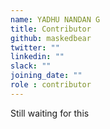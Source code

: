 ```yaml
---
name: YADHU NANDAN G
title: Contributor
github: maskedbear
twitter: ""
linkedin: ""
slack: ""
joining_date: ""
role : contributor
---
```


Still waiting for this
